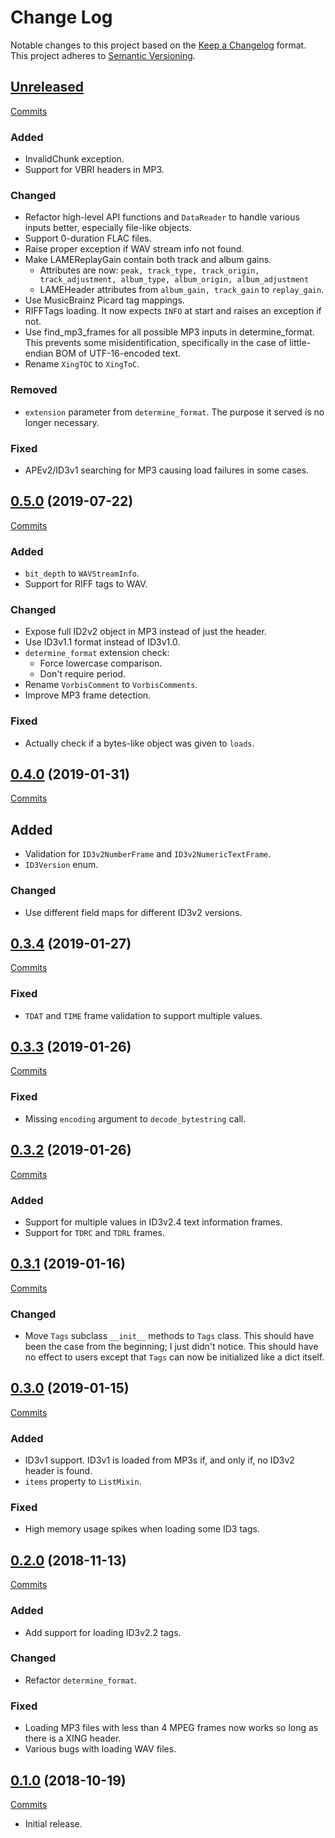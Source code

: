 # Change Log

Notable changes to this project based on the [Keep a Changelog](https://keepachangelog.com) format.
This project adheres to [Semantic Versioning](https://semver.org).


## [Unreleased](https://github.com/thebigmunch/audio-metadata/tree/master)

[Commits](https://github.com/thebigmunch/audio-metadata/compare/0.5.0...master)

### Added

* InvalidChunk exception.
* Support for VBRI headers in MP3.

### Changed

* Refactor high-level API functions and ``DataReader`` to handle
	various inputs better, especially file-like objects.
* Support 0-duration FLAC files.
* Raise proper exception if WAV stream info not found.
* Make LAMEReplayGain contain both track and album gains.
	* Attributes are now: 
		``peak, track_type, track_origin, track_adjustment,
		album_type, album_origin, album_adjustment``
	* LAMEHeader attributes from ``album_gain, track_gain`` to
		``replay_gain``.
* Use MusicBrainz Picard tag mappings.
* RIFFTags loading.
	It now expects ``INFO`` at start and raises an exception if not.
* Use find_mp3_frames for all possible MP3 inputs in determine_format.
	This prevents some misidentification, specifically
	in the case of little-endian BOM of UTF-16-encoded text.
* Rename ``XingTOC`` to ``XingToC``.

### Removed

* ``extension`` parameter from ``determine_format``.
	The purpose it served is no longer necessary.

### Fixed

* APEv2/ID3v1 searching for MP3 causing load failures in some cases.


## [0.5.0](https://github.com/thebigmunch/audio-metadata/releases/tag/0.5.0) (2019-07-22)

[Commits](https://github.com/thebigmunch/audio-metadata/compare/0.4.0...0.5.0)

### Added

* ``bit_depth`` to ``WAVStreamInfo``.
* Support for RIFF tags to WAV.

### Changed

* Expose full ID2v2 object in MP3 instead of just the header.
* Use ID3v1.1 format instead of ID3v1.0.
* ``determine_format`` extension check:
	* Force lowercase comparison.
	* Don't require period.
* Rename ``VorbisComment`` to ``VorbisComments``.
* Improve MP3 frame detection.

### Fixed

* Actually check if a bytes-like object was given to ``loads``.


## [0.4.0](https://github.com/thebigmunch/audio-metadata/releases/tag/0.4.0) (2019-01-31)

[Commits](https://github.com/thebigmunch/audio-metadata/compare/0.3.4...0.4.0)

## Added

* Validation for ``ID3v2NumberFrame`` and ``ID3v2NumericTextFrame``.
* ``ID3Version`` enum.

### Changed

* Use different field maps for different ID3v2 versions.


## [0.3.4](https://github.com/thebigmunch/audio-metadata/releases/tag/0.3.4) (2019-01-27)

[Commits](https://github.com/thebigmunch/audio-metadata/compare/0.3.3...0.3.4)

### Fixed

* ``TDAT`` and ``TIME`` frame validation to support multiple values.


## [0.3.3](https://github.com/thebigmunch/audio-metadata/releases/tag/0.3.3) (2019-01-26)

[Commits](https://github.com/thebigmunch/audio-metadata/compare/0.3.2...0.3.3)

### Fixed

* Missing ``encoding`` argument to ``decode_bytestring`` call.


## [0.3.2](https://github.com/thebigmunch/audio-metadata/releases/tag/0.3.2) (2019-01-26)

[Commits](https://github.com/thebigmunch/audio-metadata/compare/0.3.1...0.3.2)

### Added

* Support for multiple values in ID3v2.4 text information frames.
* Support for ``TDRC`` and ``TDRL`` frames.


## [0.3.1](https://github.com/thebigmunch/audio-metadata/releases/tag/0.3.1) (2019-01-16)

[Commits](https://github.com/thebigmunch/audio-metadata/compare/0.3.0...0.3.1)

### Changed

* Move ``Tags`` subclass ``__init__`` methods to ``Tags`` class.
	This should have been the case from the beginning; I just didn't notice.
	This should have no effect to users except that ``Tags`` can now be
	initialized like a dict itself.


## [0.3.0](https://github.com/thebigmunch/audio-metadata/releases/tag/0.3.0) (2019-01-15)

[Commits](https://github.com/thebigmunch/audio-metadata/compare/0.2.0...0.3.0)

### Added

* ID3v1 support. ID3v1 is loaded from MP3s if, and only if, no ID3v2 header is found.
* ``items`` property to ``ListMixin``.

### Fixed

* High memory usage spikes when loading some ID3 tags.


## [0.2.0](https://github.com/thebigmunch/audio-metadata/releases/tag/0.2.0) (2018-11-13)

[Commits](https://github.com/thebigmunch/audio-metadata/compare/0.1.0...0.2.0)

### Added

* Add support for loading ID3v2.2 tags.

### Changed

* Refactor ``determine_format``.

### Fixed

* Loading MP3 files with less than 4 MPEG frames
	now works so long as there is a XING header.
* Various bugs with loading WAV files.


## [0.1.0](https://github.com/thebigmunch/audio-metadata/releases/tag/0.1.0) (2018-10-19)

[Commits](https://github.com/thebigmunch/audio-metadata/commit/63d7eebe98d4d99cc27cfa2385cc2965cca22676)

* Initial release.
